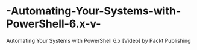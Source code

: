 # -Automating-Your-Systems-with-PowerShell-6.x-v-
 Automating Your Systems with PowerShell 6.x [Video] by Packt Publishing

